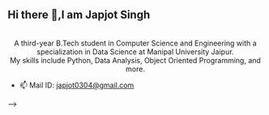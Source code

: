 

## Hi there 👋,I am Japjot Singh


<p align="center">
  <br>
  A third-year B.Tech student in Computer Science and Engineering with a specialization in Data Science at Manipal University Jaipur.<br>
  My skills include Python, Data Analysis, Object Oriented Programming, and more.
</p>

- 📫 Mail ID: japjot0304@gmail.com

<!--
**Japjotongithub/Japjotongithub** is a ✨ _special_ ✨ repository because its `README.md` (this file) appears on your GitHub profile.
-->

-->
